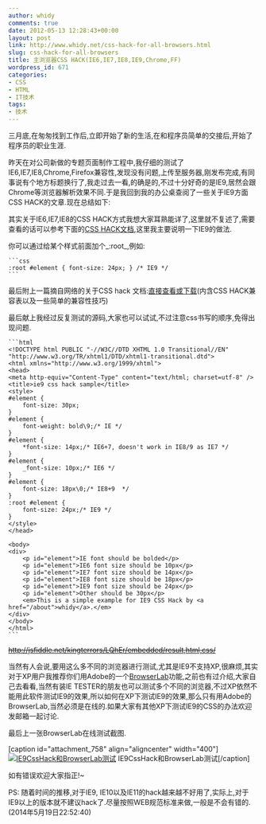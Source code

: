 ```yaml
---
author: whidy
comments: true
date: 2012-05-13 12:28:43+00:00
layout: post
link: http://www.whidy.net/css-hack-for-all-browsers.html
slug: css-hack-for-all-browsers
title: 主浏览器CSS HACK(IE6,IE7,IE8,IE9,Chrome,FF)
wordpress_id: 671
categories:
- CSS
- HTML
- IT技术
tags:
- 技术
---
```


三月底,在匆匆找到工作后,立即开始了新的生活,在和程序员简单的交接后,开始了程序员的职业生涯.

昨天在对公司新做的专题页面制作工程中,我仔细的测试了IE6,IE7,IE8,Chrome,Firefox兼容性,发现没有问题,上传至服务器,刚发布完成,有同事说有个地方标题换行了,我走过去一看,的确是的,不过十分好奇的是IE9,居然会跟Chrome等浏览器解析效果不同.于是我回到我的办公桌查阅了一些关于IE9方面CSS HACK的文章.现在总结如下:

其实关于IE6,IE7,IE8的CSS HACK方式我想大家耳熟能详了,这里就不复述了,需要查看的话可以参考下面的[CSS HACK文档](https://skydrive.live.com/redir.aspx?cid=6bac6bd5babf7270&resid=6BAC6BD5BABF7270!253&parid=undefined),这里我主要说明一下IE9的做法.

你可以通过给某个样式前面加个_:root_,例如:


    
    ```css
    :root #element { font-size: 24px; } /* IE9 */
    ```



最后附上一篇摘自网络的关于CSS hack 文档:[直接查看或下载](https://skydrive.live.com/redir.aspx?cid=6bac6bd5babf7270&resid=6BAC6BD5BABF7270!253&parid=undefined)(内含CSS HACK兼容表以及一些简单的兼容性技巧)

最后献上我经过反复测试的源码,大家也可以试试,不过注意css书写的顺序,免得出现问题.


    
    ```html
    <!DOCTYPE html PUBLIC "-//W3C//DTD XHTML 1.0 Transitional//EN" "http://www.w3.org/TR/xhtml1/DTD/xhtml1-transitional.dtd">
    <html xmlns="http://www.w3.org/1999/xhtml">
    <head>
    <meta http-equiv="Content-Type" content="text/html; charset=utf-8" />
    <title>ie9 css hack sample</title>
    <style>
    #element {
    	font-size: 30px;
    }
    #element {
    	font-weight: bold\9;/* IE */
    }
    #element {
    	*font-size: 14px;/* IE6+7, doesn't work in IE8/9 as IE7 */
    }
    #element {
    	_font-size: 10px;/* IE6 */
    }
    #element {
    	font-size: 18px\0;/* IE8+9  */
    }
    :root #element {
    	font-size: 24px;/* IE9 */
    }
    </style>
    </head>
    
    <body>
    <div>
    	<p id="element">IE font should be bolded</p>
    	<p id="element">IE6 font size should be 10px</p>
    	<p id="element">IE7 font size should be 14px</p>
    	<p id="element">IE8 font size should be 18px</p>
    	<p id="element">IE9 font size should be 24px</p>
    	<p id="element">Other should be 30px</p>
    	<em>This is a simple example for IE9 CSS Hack by <a href="/about">whidy</a>.</em>
    </div>
    </body>
    </html>
    ```



<del>http://jsfiddle.net/kingterrors/LQhEr/embedded/result,html,css/</del>

当然有人会说,要用这么多不同的浏览器进行测试,尤其是IE9不支持XP,很麻烦,其实对于XP用户我推荐你们用Adobe的一个[BrowserLab](/dreamweaver-cs5-new-features-introduce.html)功能,之前也有过介绍,大家自己去看看,当然有装IE TESTER的朋友也可以测试多个不同的浏览器,不过XP依然不能用此软件测试IE9的效果,所以如何在XP下测试IE9的效果,那么只有用Adobe的BrowserLab,当然必须是在线的.如果大家有其他XP下测试IE9的CSS的办法欢迎发邮箱一起讨论.

最后上一张BrowserLab在线测试截图.

[caption id="attachment_758" align="aligncenter" width="400"][![IE9CssHack和BrowserLab测试](/wp-content/uploads/2012/05/IE9CssHack-400x250.jpg)](/wp-content/uploads/2012/05/IE9CssHack.jpg) IE9CssHack和BrowserLab测试[/caption]

如有错误欢迎大家指正!~

PS: 随着时间的推移,对于IE9, IE10以及IE11的hack越来越不好用了,实际上,对于IE9以上的版本就不建议hack了.尽量按照WEB规范标准来做,一般是不会有错的.(2014年5月19日22:52:40)
